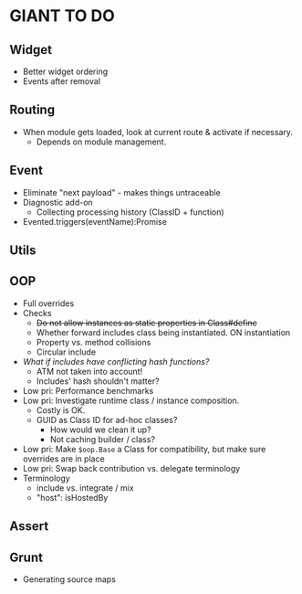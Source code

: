 GIANT TO DO
===========

Widget
------

- Better widget ordering
- Events after removal

Routing
-------

- When module gets loaded, look at current route & activate if necessary.
    - Depends on module management.

Event
-----

- Eliminate "next payload" - makes things untraceable
- Diagnostic add-on
    - Collecting processing history (ClassID + function)
- Evented.triggers(eventName):Promise

Utils
-----

OOP
---

- Full overrides
- Checks
    - ~~Do not allow instances as static properties in Class#define~~
    - Whether forward includes class being instantiated. ON instantiation
    - Property vs. method collisions
    - Circular include
- _What if includes have conflicting hash functions?_
    - ATM not taken into account!
    - Includes' hash shouldn't matter?
- Low pri: Performance benchmarks
- Low pri: Investigate runtime class / instance composition.
    - Costly is OK.
    - GUID as Class ID for ad-hoc classes?
        - How would we clean it up?
        - Not caching builder / class?
- Low pri: Make `$oop.Base` a Class for compatibility, but make sure overrides are in place
- Low pri: Swap back contribution vs. delegate terminology
- Terminology
    - include vs. integrate / mix
    - "host": isHostedBy

Assert
------

Grunt
-----

- Generating source maps

